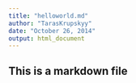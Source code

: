 ```yaml
---
title: "helloworld.md"
author: "TarasKrupskyy"
date: "October 26, 2014"
output: html_document
---
```

## This is a markdown file
